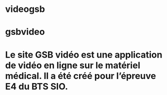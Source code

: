 # videogsb
# gsbvideo
# Le site GSB vidéo est une application de vidéo en ligne sur le matériel médical. Il a été créé pour l’épreuve E4 du BTS SIO.
